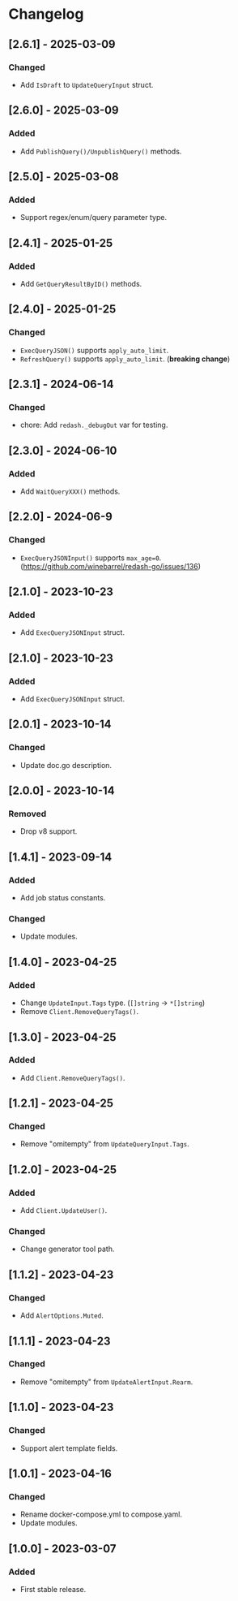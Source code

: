 # Changelog

## [2.6.1] - 2025-03-09

### Changed

* Add `IsDraft` to `UpdateQueryInput` struct.

## [2.6.0] - 2025-03-09

### Added

* Add `PublishQuery()/UnpublishQuery()` methods.

## [2.5.0] - 2025-03-08

### Added

* Support regex/enum/query parameter type.

## [2.4.1] - 2025-01-25

### Added

* Add `GetQueryResultByID()` methods.

## [2.4.0] - 2025-01-25

### Changed

* `ExecQueryJSON()` supports `apply_auto_limit`.
* `RefreshQuery()` supports `apply_auto_limit`. (**breaking change**)

## [2.3.1] - 2024-06-14

### Changed

* chore: Add `redash._debugOut` var for testing.

## [2.3.0] - 2024-06-10

### Added

* Add `WaitQueryXXX()` methods.

## [2.2.0] - 2024-06-9

### Changed

* `ExecQueryJSONInput()` supports `max_age=0`. (https://github.com/winebarrel/redash-go/issues/136)

## [2.1.0] - 2023-10-23

### Added

* Add `ExecQueryJSONInput` struct.

## [2.1.0] - 2023-10-23

### Added

* Add `ExecQueryJSONInput` struct.

## [2.0.1] - 2023-10-14

### Changed

* Update doc.go description.

## [2.0.0] - 2023-10-14

### Removed

* Drop v8 support.

## [1.4.1] - 2023-09-14

### Added

* Add job status constants.

### Changed

* Update modules.

## [1.4.0] - 2023-04-25

### Added

* Change `UpdateInput.Tags` type. (`[]string` -> `*[]string`)
* Remove `Client.RemoveQueryTags()`.

## [1.3.0] - 2023-04-25

### Added

* Add `Client.RemoveQueryTags()`.

## [1.2.1] - 2023-04-25

### Changed

* Remove "omitempty" from `UpdateQueryInput.Tags`.

## [1.2.0] - 2023-04-25

### Added

* Add `Client.UpdateUser()`.

### Changed

* Change generator tool path.

## [1.1.2] - 2023-04-23

### Changed

* Add `AlertOptions.Muted`.

## [1.1.1] - 2023-04-23

### Changed

* Remove "omitempty" from `UpdateAlertInput.Rearm`.

## [1.1.0] - 2023-04-23

### Changed

- Support alert template fields.

## [1.0.1] - 2023-04-16

### Changed

- Rename docker-compose.yml to compose.yaml.
- Update modules.

## [1.0.0] - 2023-03-07

### Added

- First stable release.

<!-- cf. https://keepachangelog.com/ -->
